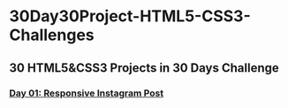 # 30Day30Project-HTML5-CSS3-Challenges

## 30 HTML5&amp;CSS3 Projects in 30 Days Challenge

### [Day 01: Responsive Instagram Post](https://htmlpreview.github.io/?https://github.com/selimbiber/-30Day30Project-HTML5-CSS3-Challenges/blob/main/Day01-instagram-post/index.html)
